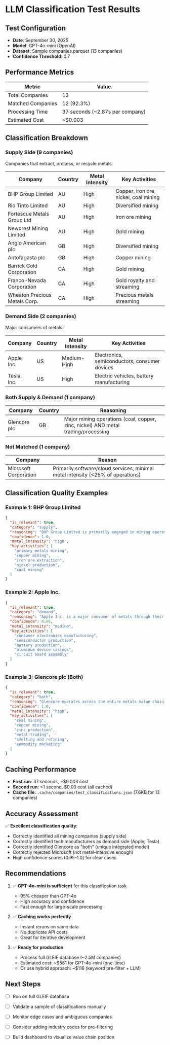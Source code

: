 # LLM Classification Test Results

## Test Configuration
- **Date**: September 30, 2025
- **Model**: GPT-4o-mini (OpenAI)
- **Dataset**: Sample companies.parquet (13 companies)
- **Confidence Threshold**: 0.7

## Performance Metrics

| Metric | Value |
|--------|-------|
| Total Companies | 13 |
| Matched Companies | 12 (92.3%) |
| Processing Time | 37 seconds (~2.87s per company) |
| Estimated Cost | ~$0.003 |

## Classification Breakdown

### Supply Side (9 companies)
Companies that extract, process, or recycle metals:

| Company | Country | Metal Intensity | Key Activities |
|---------|---------|-----------------|----------------|
| BHP Group Limited | AU | High | Copper, iron ore, nickel, coal mining |
| Rio Tinto Limited | AU | High | Diversified mining |
| Fortescue Metals Group Ltd | AU | High | Iron ore mining |
| Newcrest Mining Limited | AU | High | Gold mining |
| Anglo American plc | GB | High | Diversified mining |
| Antofagasta plc | GB | High | Copper mining |
| Barrick Gold Corporation | CA | High | Gold mining |
| Franco-Nevada Corporation | CA | High | Gold royalty and streaming |
| Wheaton Precious Metals Corp. | CA | High | Precious metals streaming |

### Demand Side (2 companies)
Major consumers of metals:

| Company | Country | Metal Intensity | Key Activities |
|---------|---------|-----------------|----------------|
| Apple Inc. | US | Medium-High | Electronics, semiconductors, consumer devices |
| Tesla, Inc. | US | High | Electric vehicles, battery manufacturing |

### Both Supply & Demand (1 company)

| Company | Country | Reasoning |
|---------|---------|-----------|
| Glencore plc | GB | Major mining operations (coal, copper, zinc, nickel) AND metal trading/processing |

### Not Matched (1 company)

| Company | Reason |
|---------|--------|
| Microsoft Corporation | Primarily software/cloud services, minimal metal intensity (<25% of operations) |

## Classification Quality Examples

### Example 1: BHP Group Limited
```json
{
  "is_relevant": true,
  "category": "supply",
  "reasoning": "BHP Group Limited is primarily engaged in mining operations, focusing on the extraction of various metals such as copper, iron, nickel, and coal. Their operations represent a significant portion of the company, exceeding 25% of operations, thus classifying them as a supply-side entity.",
  "confidence": 1.0,
  "metal_intensity": "high",
  "key_activities": [
    "primary metals mining",
    "copper mining",
    "iron ore extraction",
    "nickel production",
    "coal mining"
  ]
}
```

### Example 2: Apple Inc.
```json
{
  "is_relevant": true,
  "category": "demand",
  "reasoning": "Apple Inc. is a major consumer of metals through their manufacturing of electronics, smartphones, computers, and other devices. Metals are essential in semiconductors, circuit boards, casings, and batteries. Estimated to consume significant quantities of aluminum, copper, rare earth elements, and lithium.",
  "confidence": 0.95,
  "metal_intensity": "medium",
  "key_activities": [
    "consumer electronics manufacturing",
    "semiconductor production",
    "battery production",
    "aluminum device casings",
    "circuit board assembly"
  ]
}
```

### Example 3: Glencore plc (Both)
```json
{
  "is_relevant": true,
  "category": "both",
  "reasoning": "Glencore operates across the entire metals value chain - they mine coal, copper, zinc, and nickel (supply side), and also trade, process, and refine metals globally (demand side operations). Integrated producer-trader-processor.",
  "confidence": 1.0,
  "metal_intensity": "high",
  "key_activities": [
    "coal mining",
    "copper mining",
    "zinc production",
    "metal trading",
    "smelting and refining",
    "commodity marketing"
  ]
}
```

## Caching Performance

- **First run**: 37 seconds, ~$0.003 cost
- **Second run**: <1 second, $0.00 cost (all cached)
- **Cache file**: `.cache/companies/test_classifications.json` (7.6KB for 13 companies)

## Accuracy Assessment

✅ **Excellent classification quality**:
- Correctly identified all mining companies (supply side)
- Correctly identified tech manufacturers as demand side (Apple, Tesla)
- Correctly identified Glencore as "both" (unique integrated model)
- Correctly rejected Microsoft (not metal-intensive enough)
- High confidence scores (0.95-1.0) for clear cases

## Recommendations

1. ✅ **GPT-4o-mini is sufficient** for this classification task
   - 95% cheaper than GPT-4o
   - High accuracy and confidence
   - Fast enough for large-scale processing

2. ✅ **Caching works perfectly**
   - Instant reruns on same data
   - No duplicate API costs
   - Great for iterative development

3. ✅ **Ready for production**
   - Process full GLEIF database (~2.5M companies)
   - Estimated cost: ~$581 for GPT-4o-mini (one-time)
   - Or use hybrid approach: ~$116 (keyword pre-filter + LLM)

## Next Steps

- [ ] Run on full GLEIF database
- [ ] Validate a sample of classifications manually
- [ ] Monitor edge cases and ambiguous companies
- [ ] Consider adding industry codes for pre-filtering
- [ ] Build dashboard to visualize value chain position

